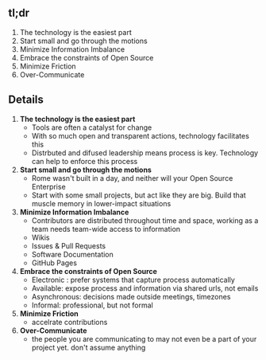 

## tl;dr
1. The technology is the easiest part
2. Start small and go through the motions
3. Minimize Information Imbalance
4. Embrace the constraints of Open Source
5. Minimize Friction
6. Over-Communicate

## Details
1. **The technology is the easiest part**
    - Tools are often a catalyst for change
    - With so much open and transparent actions,  technology facilitates this
    - Distrbuted and difused leadership means process is key. Technology can help to enforce this process
2. **Start small and go through the motions**
    - Rome wasn't built in a day, and neither will your Open Source Enterprise
    - Start with some small projects, but act like they are big. Build that muscle memory in lower-impact situations
3. **Minimize Information Imbalance**
    - Contributors are distributed throughout time and space, working as a team needs team-wide access to information
    - Wikis
    - Issues & Pull Requests
    - Software Documentation
    - GitHub Pages
4. **Embrace the constraints of Open Source**
    - Electronic : prefer systems that capture process automatically
    - Available: expose process and information via shared urls, not emails
    - Asynchronous: decisions made outside meetings, timezones
    - Informal: professional, but not formal
5. **Minimize Friction**
    - accelrate contributions
6. **Over-Communicate**
    - the people you are communicating to may not even be a part of your project yet. don't assume anything
  
